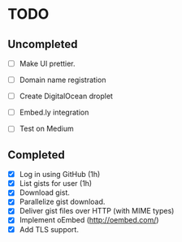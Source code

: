 TODO
====

## Uncompleted

- [ ] Make UI prettier.
- [ ] Domain name registration
- [ ] Create DigitalOcean droplet
- [ ] Embed.ly integration
- [ ] Test on Medium


## Completed

- [x] Log in using GitHub (1h)
- [x] List gists for user (1h)
- [x] Download gist.
- [x] Parallelize gist download.
- [x] Deliver gist files over HTTP (with MIME types)
- [x] Implement oEmbed (http://oembed.com/)
- [X] Add TLS support.
